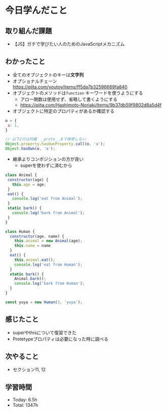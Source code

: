 # 今日学んだこと
## 取り組んだ課題
- 【JS】ガチで学びたい人のためのJavaScriptメカニズム
## わかったこと
- 全てのオブジェクトのキーは**文字列**
- オプショナルチェーン
https://qiita.com/youtoy/items/ff5da7b32596669fa840
- オブジェクトのメソッドは`function` キーワードを使うようにする
    - アロー関数は使用せず、省略して書くようにする
    - https://qiita.com/Hashimoto-Noriaki/items/9b37db59f9802d8a5d4f
- オブジェクトに特定のプロパティがあるか確認する
```js
o = {
 a: 1, 
}

// 以下2行は同義 __proto__まで検索しない
Object.property.hasOwnProperty.call(o, 'a');
Object.hasOwn(o, 'a');
```
- 継承よりコンポジションの方が良い
    - superを使わずに済むから
```js
class Animal {
 constructor(age) {
   this.age = age;
 }
 eat() {
   console.log('eat from Animal');
 }
 static bark() {
   console.log('bark from Animal');
 }
}

class Human {
  constructor(age, name) {
    this.animal = new Animal(age);
    this.name = name
  }
  eat() {
    this.animal.eat();
    console.log('eat from Human');
  }
  static bark() {
    Animal.bark();
    console.log('bark from Human');
  }
}

const yuya = new Human(3, 'yuya');
```
## 感じたこと
- superやthisについて復習できた
- Protetypeプロパティは必要になった時に調べる
## 次やること
- セクション11, 12
## 学習時間
- Today: 6.5h
- Total:  1347h